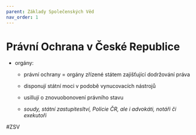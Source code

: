 ```yaml
---
parent: Základy Společenských Věd
nav_order: 1
---
```

# Právní Ochrana v České Republice

- orgány:
	- právní ochrany = orgány zřízené státem zajišťující dodržování práva
	- disponují státní moci v podobě vynucovacích nástrojů
	- usillují o znovuobonovení právního stavu

	- *soudy, státní zastupitesltví, Policie ČR, ale i advokáti, notáři či exekutoři*

#ZSV 